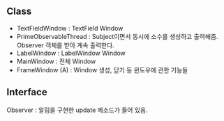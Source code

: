 ## Class  
- TextFieldWindow : TextField Window
- PrimeObservableThread : Subject이면서 동시에 소수를 생성하고 출력해줌. Observer 객체를 받아 계속 출력한다.   
- LabelWindow : LabelWindow Window  
- MainWindow : 전체 Window  
- FrameWindow (A) : Window 생성, 닫기 등 윈도우에 관한 기능들  

## Interface  
Observer : 알림을 구현한 update 메소드가 들어 있음.  

